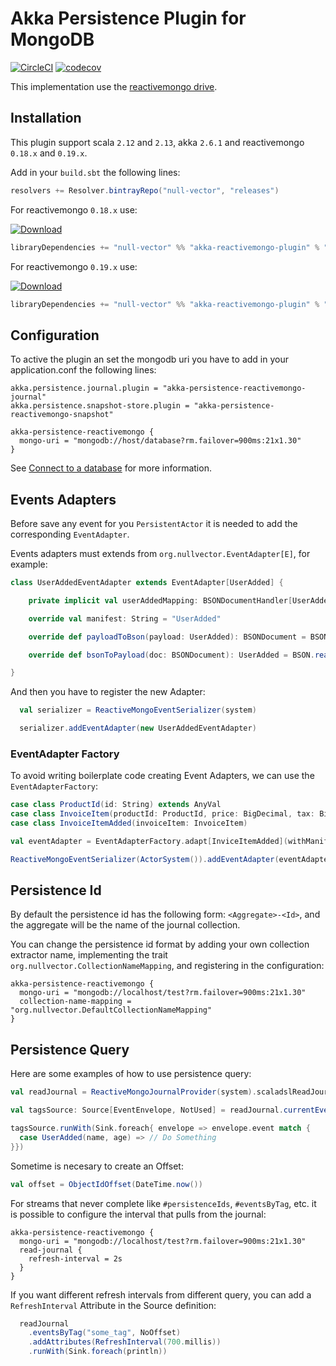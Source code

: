 # Akka Persistence Plugin for MongoDB
[![CircleCI](https://circleci.com/gh/null-vector/akka-reactivemongo-plugin.svg?style=svg)](https://circleci.com/gh/null-vector/akka-reactivemongo-plugin)
[![codecov](https://codecov.io/gh/null-vector/akka-reactivemongo-plugin/branch/master/graph/badge.svg)](https://codecov.io/gh/null-vector/akka-reactivemongo-plugin)

This implementation use the [reactivemongo drive](http://reactivemongo.org/).

## Installation
This plugin support scala `2.12` and `2.13`, akka `2.6.1` and reactivemongo `0.18.x` and `0.19.x`.

Add in your `build.sbt` the following lines:
```scala
resolvers += Resolver.bintrayRepo("null-vector", "releases")
```
For reactivemongo `0.18.x` use:

[![Download](https://api.bintray.com/packages/null-vector/releases/akka-reactivemongo-plugin/images/download.svg?version=1.2.11) ](https://bintray.com/null-vector/releases/akka-reactivemongo-plugin/1.2.11/link)

```scala
libraryDependencies += "null-vector" %% "akka-reactivemongo-plugin" % "1.2.x"
```
For reactivemongo `0.19.x` use:

[ ![Download](https://api.bintray.com/packages/null-vector/releases/akka-reactivemongo-plugin/images/download.svg?version=1.3.4) ](https://bintray.com/null-vector/releases/akka-reactivemongo-plugin/1.3.4/link)

```scala
libraryDependencies += "null-vector" %% "akka-reactivemongo-plugin" % "1.3.x"
```

## Configuration
To active the plugin an set the mongodb uri you have to add in your application.conf the following lines:
```
akka.persistence.journal.plugin = "akka-persistence-reactivemongo-journal"
akka.persistence.snapshot-store.plugin = "akka-persistence-reactivemongo-snapshot"

akka-persistence-reactivemongo {
  mongo-uri = "mongodb://host/database?rm.failover=900ms:21x1.30"
}
```
See [Connect to a database](http://reactivemongo.org/releases/0.1x/documentation/tutorial/connect-database.html) for more information.

## Events Adapters
Before save any event for you `PersistentActor` it is needed to add the corresponding `EventAdapter`.

Events adapters must extends from `org.nullvector.EventAdapter[E]`, for example:

```scala
class UserAddedEventAdapter extends EventAdapter[UserAdded] {

    private implicit val userAddedMapping: BSONDocumentHandler[UserAdded] = Macros.handler[UserAdded]

    override val manifest: String = "UserAdded"

    override def payloadToBson(payload: UserAdded): BSONDocument = BSON.writeDocument(payload).get

    override def bsonToPayload(doc: BSONDocument): UserAdded = BSON.readDocument(doc).get

}
```
And then you have to register the new Adapter:
```scala
  val serializer = ReactiveMongoEventSerializer(system)

  serializer.addEventAdapter(new UserAddedEventAdapter)
```
### EventAdapter Factory
To avoid writing boilerplate code creating Event Adapters, we can use the `EventAdapterFactory`:
```scala
case class ProductId(id: String) extends AnyVal
case class InvoiceItem(productId: ProductId, price: BigDecimal, tax: BigDecimal)
case class InvoiceItemAdded(invoiceItem: InvoiceItem)

val eventAdapter = EventAdapterFactory.adapt[InviceItemAdded](withManifest = "InvoiceItemAdded")

ReactiveMongoEventSerializer(ActorSystem()).addEventAdapter(eventAdapter)
```

## Persistence Id
By default the persistence id has the following form: `<Aggregate>-<Id>`, and the aggregate will be the name of the journal collection.

You can change the persistence id format by adding your own collection extractor name, implementing the trait `org.nullvector.CollectionNameMapping`,
and registering in the configuration:
```
akka-persistence-reactivemongo {
  mongo-uri = "mongodb://localhost/test?rm.failover=900ms:21x1.30"
  collection-name-mapping = "org.nullvector.DefaultCollectionNameMapping"
}
```

## Persistence Query

Here are some examples of how to use persistence query:
```scala
val readJournal = ReactiveMongoJournalProvider(system).scaladslReadJournal

val tagsSource: Source[EventEnvelope, NotUsed] = readJournal.currentEventsByTag("some_tag", NoOffset)

tagsSource.runWith(Sink.foreach{ envelope => envelope.event match {
  case UserAdded(name, age) => // Do Something
}})
```

Sometime is necesary to create an Offset:
```scala
val offset = ObjectIdOffset(DateTime.now())
```
For streams that never complete like `#persistenceIds`, `#eventsByTag`, etc. it is possible to configure the interval that pulls from the journal:
```
akka-persistence-reactivemongo {
  mongo-uri = "mongodb://localhost/test?rm.failover=900ms:21x1.30"
  read-journal {
    refresh-interval = 2s
  }
}
```
If you want different refresh intervals from different query, you can add a `RefreshInterval` Attribute in the Source definition:
```scala
  readJournal
    .eventsByTag("some_tag", NoOffset)
    .addAttributes(RefreshInterval(700.millis))
    .runWith(Sink.foreach(println))
```
